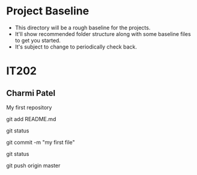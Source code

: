 # Project Baseline
- This directory will be a rough baseline for the projects.
- It'll show recommended folder structure along with some baseline files to get you started.
- It's subject to change to periodically check back.

# IT202
## Charmi Patel


My first repository

git add README.md

git status

git commit -m "my first file"

git status

git push origin master



